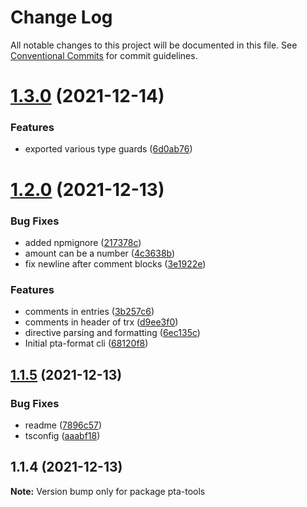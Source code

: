 # Change Log

All notable changes to this project will be documented in this file.
See [Conventional Commits](https://conventionalcommits.org) for commit guidelines.

# [1.3.0](https://github.com/kajyr/pta-tools/compare/pta-tools@1.2.0...pta-tools@1.3.0) (2021-12-14)


### Features

* exported various type guards ([6d0ab76](https://github.com/kajyr/pta-tools/commit/6d0ab768b048b07566108f7e2243517113b452d4))





# [1.2.0](https://github.com/kajyr/pta-tools/compare/pta-tools@1.1.5...pta-tools@1.2.0) (2021-12-13)


### Bug Fixes

* added npmignore ([217378c](https://github.com/kajyr/pta-tools/commit/217378c09b72410c14b2df7076c7733cebe3f5a5))
* amount can be a number ([4c3638b](https://github.com/kajyr/pta-tools/commit/4c3638b41a826db47c7a07b5dafa47bd1f83efee))
* fix newline after comment blocks ([3e1922e](https://github.com/kajyr/pta-tools/commit/3e1922e034c72b4170183c750ebde01004c6dc35))


### Features

* comments in entries ([3b257c6](https://github.com/kajyr/pta-tools/commit/3b257c66175138c8a94c33553f137fb08f928bce))
* comments in header of trx ([d9ee3f0](https://github.com/kajyr/pta-tools/commit/d9ee3f06d7a015d5576b1a3c49cad0722647c9a4))
* directive parsing and formatting ([6ec135c](https://github.com/kajyr/pta-tools/commit/6ec135cae5b3f4623d9895be13b58835b147a4b0))
* Initial pta-format cli ([68120f8](https://github.com/kajyr/pta-tools/commit/68120f8c07b2eced9f5a69d20e80f407a14a58da))





## [1.1.5](https://github.com/kajyr/pta-tools/compare/pta-tools@1.1.4...pta-tools@1.1.5) (2021-12-13)


### Bug Fixes

* readme ([7896c57](https://github.com/kajyr/pta-tools/commit/7896c570b239396ba61e2ae6441f761a3fc0f1af))
* tsconfig ([aaabf18](https://github.com/kajyr/pta-tools/commit/aaabf18c6eccdb9f5f966cf85fd9ed6d55b18620))





## 1.1.4 (2021-12-13)

**Note:** Version bump only for package pta-tools
